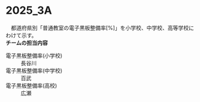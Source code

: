 # 2025_3A
　都道府県別「普通教室の電子黒板整備率[%]」を小学校、中学校、高等学校にわけて示す。<br>
 **チームの担当内容**
 <d1>
 <dt>電子黒板整備率(小学校)</dt>
 <dd>長谷川</dd>
 <dt>電子黒板整備率(中学校)</dt>
 <dd>百武</dd>
 <dt>電子黒板整備率(高校)</dt>
 <dd>広瀬</dd>
 </d1>
 
